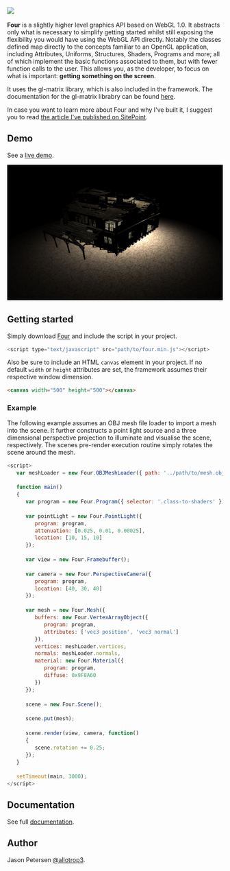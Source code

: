 <img src="http://allotrop3.github.io/four/images/four.jpg">

**Four** is a slightly higher level graphics API based on WebGL 1.0. It abstracts only what is necessary to simplify getting started whilst still exposing the flexibility you would have using the WebGL API directly. Notably the classes defined map directly to the concepts familiar to an OpenGL application, including Attributes, Uniforms, Structures, Shaders, Programs and more; all of which implement the basic functions associated to them, but with fewer function calls to the user. This allows you, as the developer, to focus on what is important: **getting something on the screen**.

It uses the gl-matrix library, which is also included in the framework. The documentation for the gl-matrix librabry can be found [here](http://glmatrix.net/docs/2.2.0/).

In case you want to learn more about Four and why I've built it, I suggest you to read [the article I've published on SitePoint](http://www.sitepoint.com/introducing-four-webgl-easier/).

## Demo

See a [live demo](http://allotrop3.github.io/four).

<img src="https://github.com/allotrop3/four/blob/master/screenshots/demo.png" alt="Four" height="width:100%"> 

## Getting started

Simply download [Four](http://allotrop3.github.io/four/demo/scripts/four.min.js) and include the script in your project.

```javascript
<script type="text/javascript" src="path/to/four.min.js"></script>
```

Also be sure to include an HTML `canvas` element in your project. If no default `width` or `height` attributes are set, the framework assumes their respective window dimension.

```html
<canvas width="500" height="500"></canvas>
```

### Example

The following example assumes an OBJ mesh file loader to import a mesh into the scene. It further constructs a point light source and a three dimensional perspective projection to illuminate and visualise the scene, respectively. The scenes pre-render execution routine simply rotates the scene around the mesh.

```javascript
<script>
   var meshLoader = new Four.OBJMeshLoader({ path: '../path/to/mesh.obj' });

   function main()
   {
      var program = new Four.Program({ selector: '.class-to-shaders' });
   
      var pointLight = new Four.PointLight({
         program: program,
         attenuation: [0.025, 0.01, 0.00025],
         location: [10, 15, 10]
      });
   
      var view = new Four.Framebuffer();
   
      var camera = new Four.PerspectiveCamera({
         program: program,
         location: [40, 30, 40]
      });
      
      var mesh = new Four.Mesh({
         buffers: new Four.VertexArrayObject({
            program: program,
            attributes: ['vec3 position', 'vec3 normal']
         }),
         vertices: meshLoader.vertices,
         normals: meshLoader.normals,
         material: new Four.Material({
            program: program,
            diffuse: 0x9F8A60
         })
      });
   
      scene = new Four.Scene();
   
      scene.put(mesh);
   
      scene.render(view, camera, function()
      {
         scene.rotation += 0.25;
      });
   }
   
   setTimeout(main, 3000);
</script>
```

## Documentation

See full [documentation](https://github.com/allotrop3/four/wiki).

## Author

Jason Petersen [@allotrop3](https://twitter.com/allotrop3).
